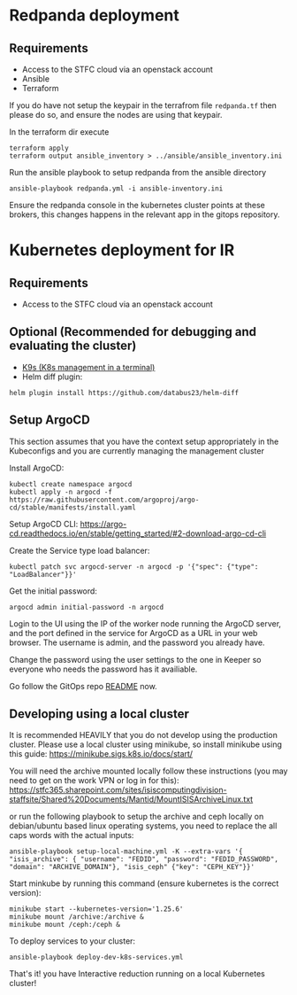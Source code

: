 # Redpanda deployment

Requirements
------------
- Access to the STFC cloud via an openstack account
- Ansible
- Terraform

If you do have not setup the keypair in the terrafrom file `redpanda.tf` then please do so, and ensure the nodes are using that keypair.

In the terraform dir execute
```
terraform apply
terraform output ansible_inventory > ../ansible/ansible_inventory.ini
```

Run the ansible playbook to setup redpanda from the ansible directory
```
ansible-playbook redpanda.yml -i ansible-inventory.ini
```

Ensure the redpanda console in the kubernetes cluster points at these brokers, this changes happens in the relevant app in the gitops repository.


# Kubernetes deployment for IR

Requirements
-------------

- Access to the STFC cloud via an openstack account

Optional (Recommended for debugging and evaluating the cluster)
----------------------------------------------------------------

- [K9s (K8s management in a terminal)](https://k9scli.io/topics/install/)
- Helm diff plugin:
```shell
helm plugin install https://github.com/databus23/helm-diff
```

Setup ArgoCD
------------

This section assumes that you have the context setup appropriately in the Kubeconfigs and you are currently managing the management cluster

Install ArgoCD:
```shell
kubectl create namespace argocd
kubectl apply -n argocd -f https://raw.githubusercontent.com/argoproj/argo-cd/stable/manifests/install.yaml
```

Setup ArgoCD CLI: https://argo-cd.readthedocs.io/en/stable/getting_started/#2-download-argo-cd-cli

Create the Service type load balancer:
```shell
kubectl patch svc argocd-server -n argocd -p '{"spec": {"type": "LoadBalancer"}}'
```

Get the initial password:
```
argocd admin initial-password -n argocd
```

Login to the UI using the IP of the worker node running the ArgoCD server, and the port defined in the service for ArgoCD as a URL in your web browser. The username is admin, and the password you already have.

Change the password using the user settings to the one in Keeper so everyone who needs the password has it availiable.

Go follow the GitOps repo [README](https://github.com/interactivereduction/gitops) now.

Developing using a local cluster
--------------------------------

It is recommended HEAVILY that you do not develop using the production cluster. Please use a local cluster using minikube, so install minikube using this guide: <https://minikube.sigs.k8s.io/docs/start/>

You will need the archive mounted locally follow these instructions (you may need to get on the work VPN or log in for this): <https://stfc365.sharepoint.com/sites/isiscomputingdivision-staffsite/Shared%20Documents/Mantid/MountISISArchiveLinux.txt>

or run the following playbook to setup the archive and ceph locally on debian/ubuntu based linux operating systems, you need to replace the all caps words with the actual inputs:
```shell
ansible-playbook setup-local-machine.yml -K --extra-vars '{ "isis_archive": { "username": "FEDID", "password": "FEDID_PASSWORD", "domain": "ARCHIVE_DOMAIN"}, "isis_ceph" {"key": "CEPH_KEY"}}'
```

Start minkube by running this command (ensure kubernetes is the correct version):

```shell
minikube start --kubernetes-version='1.25.6'
minikube mount /archive:/archive &
minikube mount /ceph:/ceph &
```

To deploy services to your cluster:
```shell
ansible-playbook deploy-dev-k8s-services.yml
```

That's it! you have Interactive reduction running on a local Kubernetes cluster!

